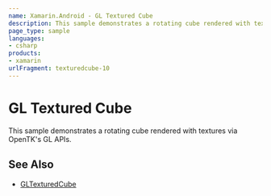 ```yaml
---
name: Xamarin.Android - GL Textured Cube
description: This sample demonstrates a rotating cube rendered with textures via OpenTK's GL APIs. See Also GLTexturedCube
page_type: sample
languages:
- csharp
products:
- xamarin
urlFragment: texturedcube-10
---
```

# GL Textured Cube

This sample demonstrates a rotating cube rendered with textures
via OpenTK's GL APIs.

## See Also
* [GLTexturedCube](https://github.com/xamarin/monodroid-samples/tree/master/TexturedCube)
